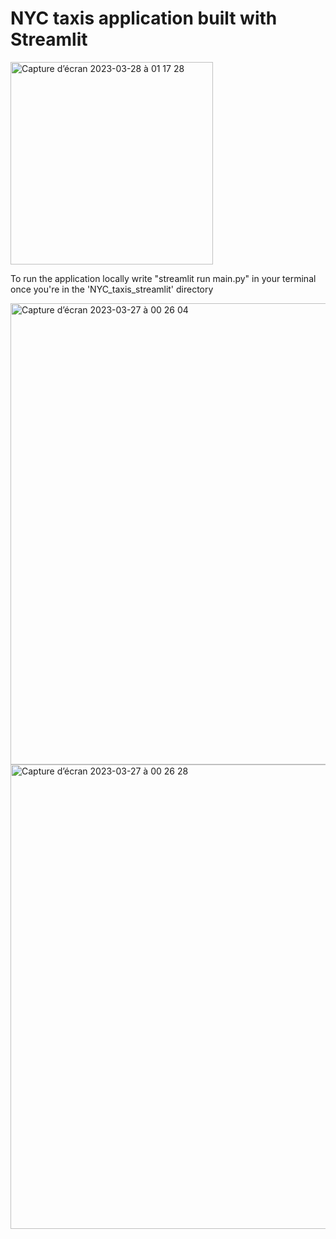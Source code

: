 # NYC taxis application built with Streamlit

<img width="324" alt="Capture d’écran 2023-03-28 à 01 17 28" src="https://user-images.githubusercontent.com/67431758/228088015-9d0e629d-2308-42b4-baae-998c55ef7f84.png">

To run the application locally write "streamlit run main.py" in your terminal once you're in the 'NYC_taxis_streamlit' directory

<img width="738" alt="Capture d’écran 2023-03-27 à 00 26 04" src="https://user-images.githubusercontent.com/67431758/227808780-90985024-bb6c-42f2-a84c-950714de2ac0.png">

<img width="743" alt="Capture d’écran 2023-03-27 à 00 26 28" src="https://user-images.githubusercontent.com/67431758/227808822-470e101b-a6a5-472b-b0e9-37e9b5b1a5da.png">
